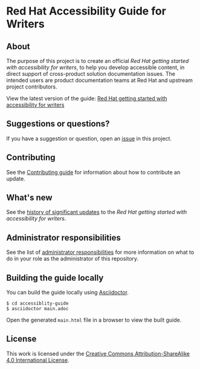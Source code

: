# Red Hat Accessibility Guide for Writers

## About

The purpose of this project is to create an official _Red Hat getting started with accessibility for writers_, to help you develop accessible content, in direct support of cross-product solution documentation issues. The intended users are product documentation teams at Red Hat and upstream project contributors.

View the latest version of the guide: [Red Hat getting started with accessibility for writers](https://redhat-documentation.github.io/accessibility-guide/)

## Suggestions or questions?

If you have a suggestion or question, open an [issue](https://github.com/redhat-documentation/accessibility-guide/issues) in this project.

## Contributing

See the [Contributing guide](CONTRIBUTING.md) for information about how to contribute an update.

## What's new

See the [history of significant updates](HISTORY.md) to the _Red Hat getting started with accessibility for writers_.

## Administrator responsibilities

See the list of [administrator responsibilities](ADMIN.adoc) for more information on what to do in your role as the administrator of this repository. 

## Building the guide locally

You can build the guide locally using [Asciidoctor](https://asciidoctor.org/).

```
$ cd accessiblity-guide
$ asciidoctor main.adoc
```

Open the generated `main.html` file in a browser to view the built guide.

## License

This work is licensed under the [Creative Commons Attribution-ShareAlike 4.0 International License](https://creativecommons.org/licenses/by-sa/4.0/).
